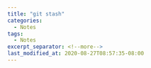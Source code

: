 ```yaml
---
title: "git stash"
categories:
  - Notes
tags:
  - Notes
excerpt_separator: <!--more-->
last_modified_at: 2020-08-27T08:57:35-08:00
---
```

